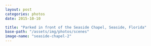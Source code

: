 ```yaml
---
layout: post
categories: photos
date: 2015-10-10

title: "Parked in front of the Seaside Chapel, Seaside, Florida"
base-path: "/assets/img/photos/scenes"
image-name: "seaside-chapel-2"
---
```

